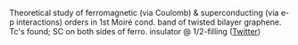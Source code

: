 
Theoretical study of ferromagnetic (via Coulomb) & superconducting (via e-p interactions) orders in 1st Moiré cond. band of twisted bilayer graphene. Tc's found; SC on both sides of ferro. insulator @ 1/2-filling ([Twitter](https://twitter.com/JoshuahHeath/status/1141387256382423040))
